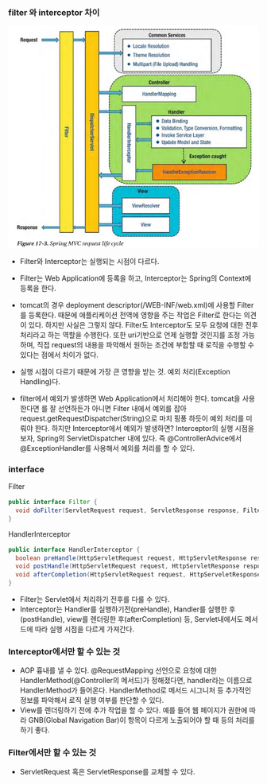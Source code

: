 ### filter 와 interceptor 차이

![alt text](/image/spring/spring-request-lifecycle.jpg )

- Filter와 Interceptor는 실행되는 시점이 다르다.
- Filter는 Web Application에 등록을 하고, Interceptor는 Spring의 Context에 등록을 한다.

- tomcat의 경우 deployment descriptor(/WEB-INF/web.xml)에 사용할 Filter를 등록한다. 때문에 애플리케이션 전역에 영향을 주는 작업은 Filter로 한다는 의견이 있다. 하지만 사실은 그렇지 않다. Filter도 Interceptor도 모두 요청에 대한 전후 처리라고 하는 역할을 수행한다. 또한 uri기반으로 언제 실행할 것인지를 조정 가능하며, 직접 request의 내용을 파악해서 원하는 조건에 부합할 때 로직을 수행할 수 있다는 점에서 차이가 없다.

- 실행 시점이 다르기 때문에 가장 큰 영향을 받는 것. 예외 처리(Exception Handling)다.
- filter에서 예외가 발생하면 Web Application에서 처리해야 한다. tomcat을 사용한다면 <error-page>를 잘 선언하든가 아니면 Filter 내에서 예외를 잡아 request.getRequestDispatcher(String)으로 마치 핑퐁 하듯이 예외 처리를 미뤄야 한다. 하지만 Interceptor에서 예외가 발생하면? Interceptor의 실행 시점을 보자, Spring의 ServletDispatcher 내에 있다. 즉 @ControllerAdvice에서 @ExceptionHandler를 사용해서 예외를 처리를 할 수 있다.


### interface

Filter
~~~ java
public interface Filter {
  void doFilter(ServletRequest request, ServletResponse response, FilterChain chain);
}
~~~

HandlerInterceptor
~~~ java
public interface HandlerInterceptor {
  boolean preHandle(HttpServletRequest request, HttpServletResponse response, Object handler);
  void postHandle(HttpServletRequest request, HttpServletResponse response, Object handler, ModelAndView mav);
  void afterCompletion(HttpServletRequest request, HttpServeletResponse response, Object handler, Exception ex);
}
~~~

- Filter는 Servlet에서 처리하기 전후를 다룰 수 있다.
- Interceptor는 Handler를 실행하기전(preHandle), Handler를 실행한 후(postHandle), view를 렌더링한 후(afterCompletion) 등, Servlet내에서도 메서드에 따라 실행 시점을 다르게 가져간다.

### Interceptor에서만 할 수 있는 것
- AOP 흉내를 낼 수 있다. @RequestMapping 선언으로 요청에 대한 HandlerMethod(@Controller의 메서드)가 정해졌다면, handler라는 이름으로 HandlerMethod가 들어온다. HandlerMethod로 메서드 시그니처 등 추가적인 정보를 파악해서 로직 실행 여부를 판단할 수 있다.
- View를 렌더링하기 전에 추가 작업을 할 수 있다. 예를 들어 웹 페이지가 권한에 따라 GNB(Global Navigation Bar)이 항목이 다르게 노출되어야 할 때 등의 처리를 하기 좋다.

### Filter에서만 할 수 있는 것
- ServletRequest 혹은 ServletResponse를 교체할 수 있다.